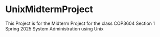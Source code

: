 # UnixMidtermProject
This Project is for the Midterm Project for the class COP3604 Section 1 Spring 2025 System Administration using Unix
